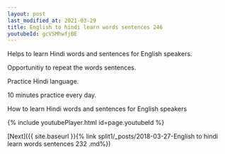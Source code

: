 ```yaml
---
layout: post
last_modified_at: 2021-03-29
title: English to hindi learn words sentences 246 
youtubeId: gcVSMhwfjBE
---
```

 
 
Helps to learn Hindi words and sentences for English speakers.

Opportunitiy to repeat the words sentences. 

Practice Hindi language. 
 
10 minutes practice every day. 
 
How to learn Hindi words and sentences for English speakers 
 
{% include youtubePlayer.html id=page.youtubeId %}
 
 
[Next]({{ site.baseurl }}{% link  split1/_posts/2018-03-27-English to hindi learn words sentences 232 .md%})
 
